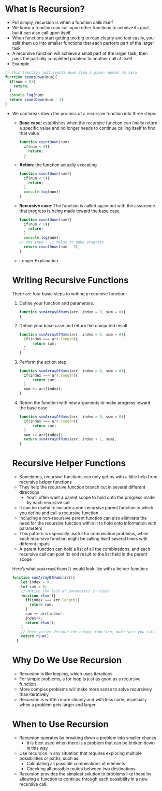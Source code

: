# **What Is Recursion?**

- Put simply, recursion is when a function calls itself
- We know a function can call upon other functions to achieve its goal, but it can also call upon itself
- When functions start getting too big to read clearly and test easily, you split them up into smaller functions that each perform part of the larger task
- A recursive function will achieve a small part of the larger task, then pass the partially completed problem to another call of itself
- Example

```jsx
// This function just counts down from a given number to zero
function countDown(num){
  if(num < 0){
    return;
  }
  console.log(num)
  return countDown(num - 1)
}
```

- We can break down the process of a recursive function into three steps:
    - **Base case**: establishes when the recursive function can finally return a specific value and no longer needs to continue calling itself to find that value

        ```jsx
        function countDown(num)
          if(num < 0){
            return;
          }
        ```

    - **Action**: the function actually executing

        ```jsx
        function countDown(num){
          if(num < 0){
            return;
          }
          console.log(num);
        }
        ```

    - **Recursive case**: The function is called again but with the assurance that progress is being made toward the base case.

        ```jsx
        function countDown(num){
          if(num < 0){
            return;
          }
          console.log(num);
        // the (num - 1) helps to make progress
          return countDown(num - 1);
        }
        ```

    - Longer Explanation

    # **Writing Recursive Functions**

    There are four basic steps to writing a recursive function:

    1. Define your function and parameters.

        ```jsx
        function sumArrayOfNums(arr, index = 0, sum = 0){
        }
        ```

    2. Define your base case and return the computed result.

        ```jsx
        function sumArrayOfNums(arr, index = 0, sum = 0){
          if(index === arr.length){
              return sum;
          }
        }
        ```

    3. Perform the action step.

        ```jsx
        function sumArrayOfNums(arr, index = 0, sum = 0){
          if(index === arr.length){
              return sum;
          }
          sum += arr[index];
        }
        ```

    4. Return the function with new arguments to make progress toward the base case.

        ```jsx
        function sumArrayOfNums(arr, index = 0, sum = 0){
          if(index === arr.length){
              return sum;
          }
          sum += arr[index];
          return sumArrayOfNums(arr, index + 1, sum);
        }
        ```

    # **Recursive Helper Functions**

    - Sometimes, recursive functions can only get by with a little help from recursive helper functions
    - They help the recursive function branch out in several different directions
        - You’ll often want a parent scope to hold onto the progress made by each recursive call
    - It can be useful to include a non-recursive parent function in which you define and call a recursive function
    - Including a non-recursive parent function can also eliminate the need for the recursive function within it to hold onto information with parameters
    - This pattern is especially useful for combination problems, when each recursive function might be calling itself several times with different inputs
    - A parent function can hold a list of all the combinations, and each recursive call can post its end result to the list held in the parent scope

    Here’s what `sumArrayOfNums()` would look like with a helper function:

    ```jsx
    function sumArrayOfNums(arr){
        let index = 0;
        let sum = 0;
        // Notice the lack of parameters in rSum!
        function rSum(){
          if(index === arr.length){
            return sum;
          }
          sum += arr[index];
          index++;
          return rSum();
        }
        // Once you’ve defined the helper function, make sure you call it!
        return rSum();
      }
    ```

    # **Why Do We Use Recursion**

    - Recursion is like looping, which uses iterations
    - For simple problems, a for loop is just as good as a recursive function
    - More complex problems will make more sense to solve recursively than iteratively
    - Recursion is written more cleanly and with less code, especially when a problem gets larger and larger

    # **When to Use Recursion**

    - Recursion operates by breaking down a problem into smaller chunks
        - It is best used when there is a problem that can be broken down in this way
    - Use recursion in any situation that requires exploring multiple possibilities or paths, such as:
        - Calculating all possible combinations of elements
        - Checking all possible routes between two destinations
    - Recursion provides the simplest solution to problems like these by allowing a function to continue through each possibility in a new recursive call.
